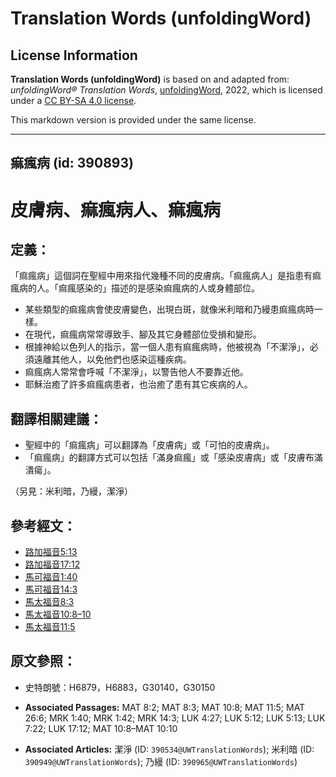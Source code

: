 # Translation Words (unfoldingWord)

## License Information

**Translation Words (unfoldingWord)** is based on and adapted from: _unfoldingWord® Translation Words_, [unfoldingWord](https://unfoldingword.org/utw), 2022, which is licensed under a [CC BY-SA 4.0 license](https://creativecommons.org/licenses/by-sa/4.0/legalcode.en).

This markdown version is provided under the same license.



--------------------------------

## 痲瘋病 (id: 390893)

皮膚病、痲瘋病人、痲瘋病
============

定義：
---

「痲瘋病」這個詞在聖經中用來指代幾種不同的皮膚病。「痲瘋病人」是指患有痲瘋病的人。「痲瘋感染的」描述的是感染痲瘋病的人或身體部位。

* 某些類型的痲瘋病會使皮膚變色，出現白斑，就像米利暗和乃縵患痲瘋病時一樣。
* 在現代，痲瘋病常常導致手、腳及其它身體部位受損和變形。
* 根據神給以色列人的指示，當一個人患有痲瘋病時，他被視為「不潔淨」，必須遠離其他人，以免他們也感染這種疾病。
* 痲瘋病人常常會呼喊「不潔淨」，以警告他人不要靠近他。
* 耶穌治癒了許多痲瘋病患者，也治癒了患有其它疾病的人。

翻譯相關建議：
-------

* 聖經中的「痲瘋病」可以翻譯為「皮膚病」或「可怕的皮膚病」。
* 「痲瘋病」的翻譯方式可以包括「滿身痲瘋」或「感染皮膚病」或「皮膚布滿潰瘍」。

（另見：米利暗，乃縵，潔淨）

參考經文：
-----

* [路加福音5:13](https://ref.ly/Luke5:13)
* [路加福音17:12](https://ref.ly/Luke17:12)
* [馬可福音1:40](https://ref.ly/Mark1:40)
* [馬可福音14:3](https://ref.ly/Mark14:3)
* [馬太福音8:3](https://ref.ly/Matt8:3)
* [馬太福音10:8–10](https://ref.ly/Matt10:8-Matt10:10)
* [馬太福音11:5](https://ref.ly/Matt11:5)

原文參照：
-----

* 史特朗號：H6879，H6883，G30140，G30150

* **Associated Passages:** MAT 8:2; MAT 8:3; MAT 10:8; MAT 11:5; MAT 26:6; MRK 1:40; MRK 1:42; MRK 14:3; LUK 4:27; LUK 5:12; LUK 5:13; LUK 7:22; LUK 17:12; MAT 10:8–MAT 10:10
* **Associated Articles:** 潔淨 (ID: `390534@UWTranslationWords`); 米利暗 (ID: `390949@UWTranslationWords`); 乃縵 (ID: `390965@UWTranslationWords`)

